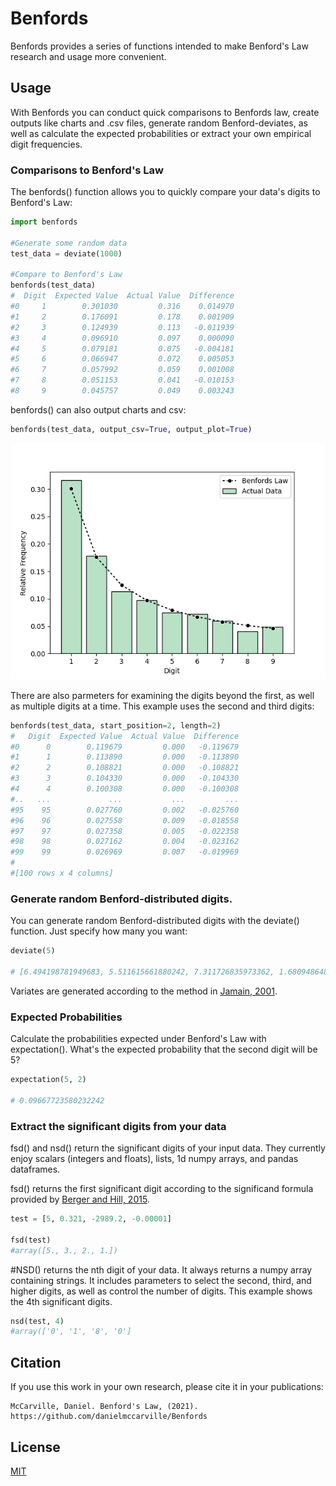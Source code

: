 # Benfords
Benfords provides a series of functions intended to make Benford's Law research and usage more convenient.



## Usage
With Benfords you can conduct quick comparisons to Benfords law, create outputs like charts and .csv files, generate random Benford-deviates, as well as calculate the expected probabilities or extract your own empirical digit frequencies.

### Comparisons to Benford's Law
The benfords() function allows you to quickly compare your data's digits to Benford's Law:
```python
import benfords

#Generate some random data
test_data = deviate(1000)

#Compare to Benford's Law
benfords(test_data)
#  Digit  Expected Value  Actual Value  Difference
#0     1        0.301030         0.316    0.014970
#1     2        0.176091         0.178    0.001909
#2     3        0.124939         0.113   -0.011939
#3     4        0.096910         0.097    0.000090
#4     5        0.079181         0.075   -0.004181
#5     6        0.066947         0.072    0.005053
#6     7        0.057992         0.059    0.001008
#7     8        0.051153         0.041   -0.010153
#8     9        0.045757         0.049    0.003243
```

benfords() can also output charts and csv:
```python
benfords(test_data, output_csv=True, output_plot=True)
```
![Figure showing expected and theoretical digit frequencies](https://raw.githubusercontent.com/danielmccarville/Benfords/main/assets/Demo%20Figure.png)

There are also parmeters for examining the digits beyond the first, as well as multiple digits at a time. This example uses the second and third digits:
```python
benfords(test_data, start_position=2, length=2)
#   Digit  Expected Value  Actual Value  Difference
#0      0        0.119679         0.000   -0.119679
#1      1        0.113890         0.000   -0.113890
#2      2        0.108821         0.000   -0.108821
#3      3        0.104330         0.000   -0.104330
#4      4        0.100308         0.000   -0.100308
#..   ...             ...           ...         ...
#95    95        0.027760         0.002   -0.025760
#96    96        0.027558         0.009   -0.018558
#97    97        0.027358         0.005   -0.022358
#98    98        0.027162         0.004   -0.023162
#99    99        0.026969         0.007   -0.019969
#
#[100 rows x 4 columns]
```

### Generate random Benford-distributed digits.
You can generate random Benford-distributed digits with the deviate() function. Just specify how many you want:
```python
deviate(5)

# [6.494198781949683, 5.511615661880242, 7.311726835973362, 1.6809486480388234, 8.877345103827716]
```
Variates are generated according to the method in [Jamain, 2001](http://wwwf.imperial.ac.uk/~nadams/classificationgroup/Benfords-Law.pdf).

### Expected Probabilities
Calculate the probabilities expected under Benford's Law with expectation(). What's the expected probability that the second digit will be 5?
```python
expectation(5, 2)

# 0.09667723580232242
```

### Extract the significant digits from your data
fsd() and nsd() return the significant digits of your input data. They currently enjoy scalars (integers and floats), lists, 1d numpy arrays, and pandas dataframes.

fsd() returns the first significant digit according to the significand formula provided by [Berger and Hill, 2015](https://press.princeton.edu/books/hardcover/9780691163062/an-introduction-to-benfords-law). 

```python
test = [5, 0.321, -2989.2, -0.00001]

fsd(test) 
#array([5., 3., 2., 1.])
```

#NSD() returns the nth digit of your data. It always returns a numpy array containing strings. It includes parameters to select the second, third, and higher digits, as well as control the number of digits. This example shows the 4th significant digits.
```python
nsd(test, 4) 
#array(['0', '1', '8', '0']

```
## Citation
If you use this work in your own research, please cite it in your publications:
```
McCarville, Daniel. Benford's Law, (2021). https://github.com/danielmccarville/Benfords
```

## License
[MIT](https://choosealicense.com/licenses/mit/)
